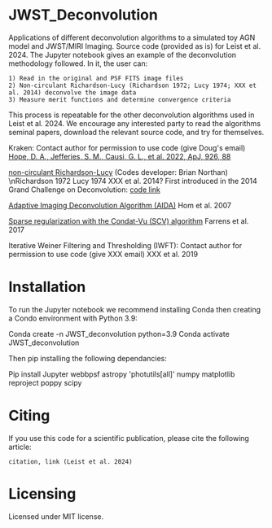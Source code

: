 # JWST_Deconvolution
Applications of different deconvolution algorithms to a simulated toy AGN model and JWST/MIRI Imaging. Source code (provided as is) for Leist et al. 2024. The Jupyter notebook gives an example of the deconvolution methodology followed. In it, the user can:

	1) Read in the original and PSF FITS image files
	2) Non-circulant Richardson-Lucy (Richardson 1972; Lucy 1974; XXX et al. 2014) deconvolve the image data
	3) Measure merit functions and determine convergence criteria

This process is repeatable for the other deconvolution algorithms used in Leist et al. 2024. We encourage any interested party to read the algorithms seminal papers, download the relevant source code, and try for themselves.

Kraken: Contact author for permission to use code (give Doug's email)
        [Hope, D. A., Jefferies, S. M., Causi, G. L., et al. 2022, ApJ, 926, 88](https://iopscience.iop.org/article/10.3847/1538-4357/ac2df3)
        
[non-circulant Richardson-Lucy](https://github.com/clij/clij2-fft) (Codes developer: Brian Northan)
\nRichardson 1972
                 Lucy 1974
                 XXX et al. 2014?
                 First introduced in the 2014 Grand Challenge on Deconvolution: [code link](https://bigwww.epfl.ch/deconvolution/challenge2013/index.html?p=doc_math_rl)

[Adaptive Imaging Deconvolution Algorithm (AIDA)](https://github.com/erikhom/aida)
            Hom et al. 2007

[Sparse regularization with the Condat-Vu (SCV) algorithm](https://github.com/CEA-COSMIC/pysap-astro)
                                                          Farrens et al. 2017

Iterative Weiner Filtering and Thresholding (IWFT): Contact author for permission to use code (give XXX email)
                                                    XXX et al. 2019

# Installation
To run the Jupyter notebook we recommend installing Conda then creating a Condo environment with Python 3.9:

Conda create -n JWST_deconvolution python=3.9
Conda activate JWST_deconvolution

Then pip installing the following dependancies:

Pip install Jupyter
	    webbpsf
	    astropy
	    'photutils[all]'
	    numpy
	    matplotlib
	    reproject
	    poppy
	    scipy
     
# Citing
If you use this code for a scientific publication, please cite the following article:

	citation, link (Leist et al. 2024)
 
# Licensing
Licensed under MIT license.
